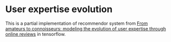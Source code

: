 # User expertise evolution

This is a partial implementation of recommendor system from [From amateurs to connoisseurs: modeling the evolution of user expertise through online reviews](https://dl.acm.org/citation.cfm?id=2488466) in tensorflow. 
